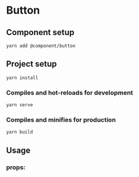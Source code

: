 # Button

## Component setup
```
yarn add @component/button
```

## Project setup
```
yarn install
```

### Compiles and hot-reloads for development
```
yarn serve
```

### Compiles and minifies for production
```
yarn build
```

## Usage

### props: 

 